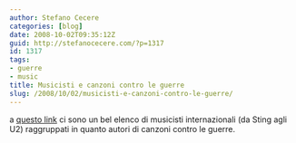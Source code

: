 ```yaml
---
author: Stefano Cecere
categories: [blog]
date: 2008-10-02T09:35:12Z
guid: http://stefanocecere.com/?p=1317
id: 1317
tags:
- guerre
- music
title: Musicisti e canzoni contro le guerre
slug: /2008/10/02/musicisti-e-canzoni-contro-le-guerre/
---
```


a [questo link](http://www.lacarte.org/songs/anti-war/by_artist/index.html#summary) ci sono un bel elenco di musicisti internazionali (da Sting agli U2) raggruppati in quanto autori di canzoni contro le guerre.